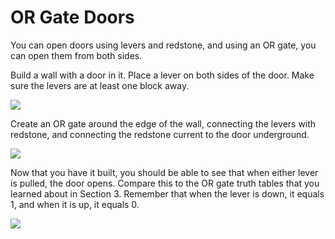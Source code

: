 # OR Gate Doors

You can open doors using levers and redstone, and using an OR gate, you can open them from both sides.

Build a wall with a door in it. Place a lever on both sides of the door. Make sure the levers are at least one block away.

![](images/section_3/or_door_1.png)

Create an OR gate around the edge of the wall, connecting the levers with redstone, and connecting the redstone current to the door underground.

![](images/section_3/or_door_2.png)

Now that you have it built, you should be able to see that when either lever is pulled, the door opens. Compare this to the OR gate truth tables that you learned about in Section 3. Remember that when the lever is down, it equals 1, and when it is up, it equals 0.

![](images/section_3/or_door_3.png)


